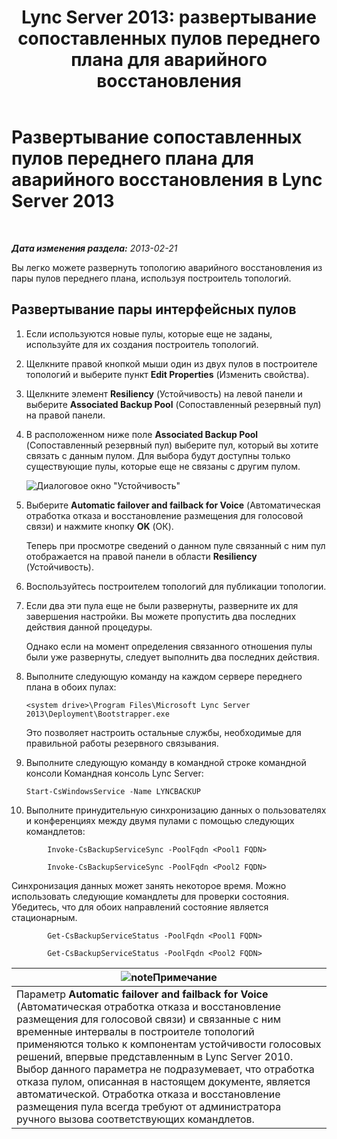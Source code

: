 ﻿---
title: 'Lync Server 2013: развертывание сопоставленных пулов переднего плана для аварийного восстановления'
TOCTitle: Развертывание сопоставленных пулов переднего плана для аварийного восстановления
ms:assetid: 2f12467c-8b90-43e6-831b-a0b096427f17
ms:mtpsurl: https://technet.microsoft.com/ru-ru/library/JJ204773(v=OCS.15)
ms:contentKeyID: 49309326
ms.date: 05/19/2016
mtps_version: v=OCS.15
ms.translationtype: HT
---

# Развертывание сопоставленных пулов переднего плана для аварийного восстановления в Lync Server 2013

 

_**Дата изменения раздела:** 2013-02-21_

Вы легко можете развернуть топологию аварийного восстановления из пары пулов переднего плана, используя построитель топологий.

## Развертывание пары интерфейсных пулов

1.  Если используются новые пулы, которые еще не заданы, используйте для их создания построитель топологий.

2.  Щелкните правой кнопкой мыши один из двух пулов в построителе топологий и выберите пункт **Edit Properties** (Изменить свойства).

3.  Щелкните элемент **Resiliency** (Устойчивость) на левой панели и выберите **Associated Backup Pool** (Сопоставленный резервный пул) на правой панели.

4.  В расположенном ниже поле **Associated Backup Pool** (Сопоставленный резервный пул) выберите пул, который вы хотите связать с данным пулом. Для выбора будут доступны только существующие пулы, которые еще не связаны с другим пулом.
    
    ![Диалоговое окно "Устойчивость"](images/JJ204773.36080581-db76-497d-bf9e-f02b39574d0e(OCS.15).png "Диалоговое окно \"Устойчивость\"")  

5.  Выберите **Automatic failover and failback for Voice** (Автоматическая отработка отказа и восстановление размещения для голосовой связи) и нажмите кнопку **OK** (ОК).
    
    Теперь при просмотре сведений о данном пуле связанный с ним пул отображается на правой панели в области **Resiliency** (Устойчивость).

6.  Воспользуйтесь построителем топологий для публикации топологии.

7.  Если два эти пула еще не были развернуты, разверните их для завершения настройки. Вы можете пропустить два последних действия данной процедуры.
    
    Однако если на момент определения связанного отношения пулы были уже развернуты, следует выполнить два последних действия.

8.  Выполните следующую команду на каждом сервере переднего плана в обоих пулах:
    
        <system drive>\Program Files\Microsoft Lync Server 2013\Deployment\Bootstrapper.exe 
    
    Это позволяет настроить остальные службы, необходимые для правильной работы резервного связывания.

9.  Выполните следующую команду в командной строке командной консоли Командная консоль Lync Server:
    
        Start-CsWindowsService -Name LYNCBACKUP

10. Выполните принудительную синхронизацию данных о пользователях и конференциях между двумя пулами с помощью следующих командлетов:
    
```
        Invoke-CsBackupServiceSync -PoolFqdn <Pool1 FQDN>
```
```    
        Invoke-CsBackupServiceSync -PoolFqdn <Pool2 FQDN>
```    
Синхронизация данных может занять некоторое время. Можно использовать следующие командлеты для проверки состояния. Убедитесь, что для обоих направлений состояние является стационарным.
    
```
        Get-CsBackupServiceStatus -PoolFqdn <Pool1 FQDN>
```
```    
        Get-CsBackupServiceStatus -PoolFqdn <Pool2 FQDN>
```

<table>
<thead>
<tr class="header">
<th><img src="images/Gg398412.note(OCS.15).gif" title="note" alt="note" />Примечание</th>
</tr>
</thead>
<tbody>
<tr class="odd">
<td>Параметр <strong>Automatic failover and failback for Voice</strong> (Автоматическая отработка отказа и восстановление размещения для голосовой связи) и связанные с ним временные интервалы в построителе топологий применяются только к компонентам устойчивости голосовых решений, впервые представленным в Lync Server 2010. Выбор данного параметра не подразумевает, что отработка отказа пулом, описанная в настоящем документе, является автоматической. Отработка отказа и восстановление размещения пула всегда требуют от администратора ручного вызова соответствующих командлетов.</td>
</tr>
</tbody>
</table>


